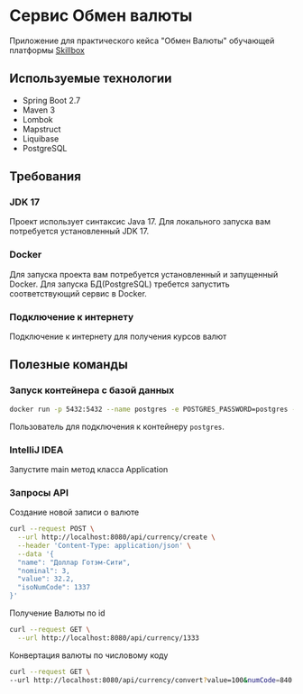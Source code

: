 # Сервис Обмен валюты
Приложение для практического кейса "Обмен Валюты" обучающей платформы [Skillbox](https://skillbox.ru)

## Используемые технологии

- Spring Boot 2.7
- Maven 3
- Lombok
- Mapstruct
- Liquibase
- PostgreSQL

## Требования

### JDK 17

Проект использует синтаксис Java 17. Для локального запуска вам потребуется
установленный JDK 17.

### Docker
Для запуска проекта вам потребуется установленный и запущенный Docker.
Для запуска БД(PostgreSQL) требется запустить соответствующий сервис в Docker.

### Подключение к интернету

Подключение к интернету для получения курсов валют

## Полезные команды

### Запуск контейнера с базой данных

```bash
docker run -p 5432:5432 --name postgres -e POSTGRES_PASSWORD=postgres -d postgres
```

Пользователь для подключения к контейнеру `postgres`.

### IntelliJ IDEA

Запустите main метод класса Application

### Запросы API

Создание новой записи о валюте

```bash
curl --request POST \
  --url http://localhost:8080/api/currency/create \
  --header 'Content-Type: application/json' \
  --data '{
  "name": "Доллар Готэм-Сити",
  "nominal": 3,
  "value": 32.2,
  "isoNumCode": 1337
}'
```

Получение Валюты по id

```bash
curl --request GET \
  --url http://localhost:8080/api/currency/1333
```

Конвертация валюты по числовому коду

```bash
curl --request GET \
--url http://localhost:8080/api/currency/convert?value=100&numCode=840
```